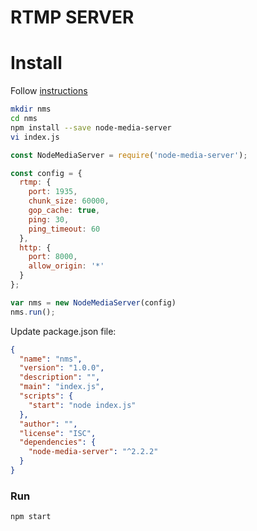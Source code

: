 # RTMP SERVER

# Install
Follow 
[instructions](https://github.com/illuspas/Node-Media-Server#npm-version-recommended)

```bash
mkdir nms
cd nms
npm install --save node-media-server
vi index.js
```
```javascript
const NodeMediaServer = require('node-media-server');

const config = {
  rtmp: {
    port: 1935,
    chunk_size: 60000,
    gop_cache: true,
    ping: 30,
    ping_timeout: 60
  },
  http: {
    port: 8000,
    allow_origin: '*'
  }
};

var nms = new NodeMediaServer(config)
nms.run();
```

Update package.json file:
```json
{
  "name": "nms",
  "version": "1.0.0",
  "description": "",
  "main": "index.js",
  "scripts": {
    "start": "node index.js"
  },
  "author": "",
  "license": "ISC",
  "dependencies": {
    "node-media-server": "^2.2.2"
  }
}
```

### Run
```bash
npm start
```
